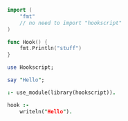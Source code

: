 ```go
import (
    "fmt"
    // no need to import "hookscript"
)

func Hook() {
    fmt.Println("stuff")
}
```

```perl
use Hookscript;

say "Hello";
```

```prolog
:- use_module(library(hookscript)).

hook :-
    writeln("Hello").
```
